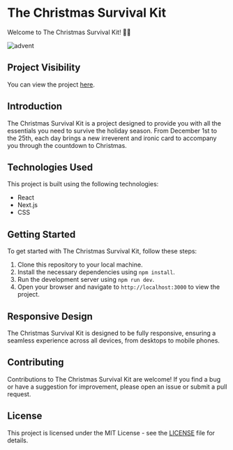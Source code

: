 # The Christmas Survival Kit

Welcome to The Christmas Survival Kit! 🎄🎅

![advent](https://github.com/FedericaI7/AdventCalendar/assets/125682865/5362dd37-3f11-485d-b03e-e3f2285826ff)


## Project Visibility

You can view the project [here](https://federicai7.github.io/AdventCalendar/).

## Introduction

The Christmas Survival Kit is a project designed to provide you with all the essentials you need to survive the holiday season. From December 1st to the 25th, each day brings a new irreverent and ironic card to accompany you through the countdown to Christmas.

## Technologies Used

This project is built using the following technologies:

- React
- Next.js
- CSS

## Getting Started

To get started with The Christmas Survival Kit, follow these steps:

1. Clone this repository to your local machine.
2. Install the necessary dependencies using `npm install`.
3. Run the development server using `npm run dev`.
4. Open your browser and navigate to `http://localhost:3000` to view the project.

## Responsive Design

The Christmas Survival Kit is designed to be fully responsive, ensuring a seamless experience across all devices, from desktops to mobile phones.

## Contributing

Contributions to The Christmas Survival Kit are welcome! If you find a bug or have a suggestion for improvement, please open an issue or submit a pull request.

## License

This project is licensed under the MIT License - see the [LICENSE](LICENSE) file for details.
